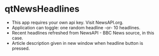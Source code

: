# qtNewsHeadlines
- This app requires your own api key.  Visit NewsAPI.org.
- Application can toggle: one random headline -or- 10 headlines.
- Recent headlines refreshed from NewsAPI - BBC News source, in this case.
- Article description given in new window when headline button is pressed.
